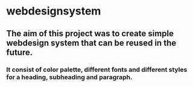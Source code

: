 # webdesignsystem
## The aim of this project was to create simple webdesign system that can be reused in the future. 
### It consist of color palette, different fonts and different styles for a heading, subheading and paragraph.
